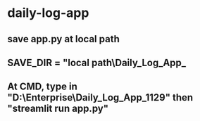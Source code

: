 # daily-log-app

## save app.py at local path

## SAVE_DIR = "local path\Daily_Log_App_

## At CMD, type in "D:\Enterprise\Daily_Log_App_1129" then "streamlit run app.py"


